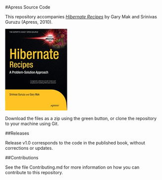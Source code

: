#Apress Source Code

This repository accompanies [*Hibernate Recipes*](http://www.apress.com/9781430227960) by Gary Mak and Srinivas Guruzu (Apress, 2010).

![Cover image](9781430227960.jpg)

Download the files as a zip using the green button, or clone the repository to your machine using Git.

##Releases

Release v1.0 corresponds to the code in the published book, without corrections or updates.

##Contributions

See the file Contributing.md for more information on how you can contribute to this repository.
